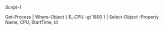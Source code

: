 *Script-1*

Get-Process | Where-Object { $_.CPU -gt 1800 } | Select-Object -Property Name, CPU, StartTime, Id
